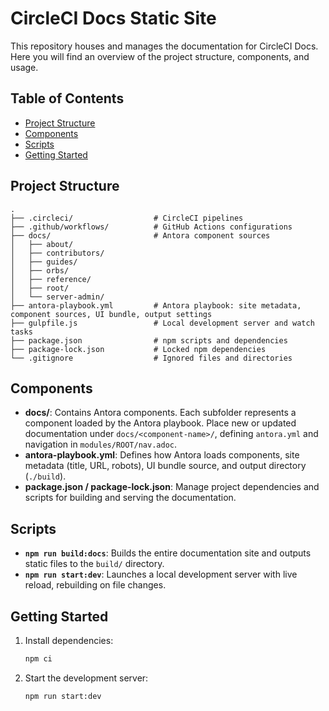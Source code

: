 # CircleCI Docs Static Site

This repository houses and manages the documentation for CircleCI Docs. Here you will find an overview of the project structure, components, and usage.

## Table of Contents
- [Project Structure](#project-structure)
- [Components](#components)
- [Scripts](#scripts)
- [Getting Started](#getting-started)

## Project Structure
```text
.
├── .circleci/                  # CircleCI pipelines
├── .github/workflows/          # GitHub Actions configurations
├── docs/                       # Antora component sources
│   ├── about/
│   ├── contributors/
│   ├── guides/
│   ├── orbs/
│   ├── reference/
│   ├── root/
│   └── server-admin/
├── antora-playbook.yml         # Antora playbook: site metadata, component sources, UI bundle, output settings
├── gulpfile.js                 # Local development server and watch tasks
├── package.json                # npm scripts and dependencies
├── package-lock.json           # Locked npm dependencies
└── .gitignore                  # Ignored files and directories
```

## Components
- **docs/**: Contains Antora components. Each subfolder represents a component loaded by the Antora playbook. Place new or updated documentation under `docs/<component-name>/`, defining `antora.yml` and navigation in `modules/ROOT/nav.adoc`.
- **antora-playbook.yml**: Defines how Antora loads components, site metadata (title, URL, robots), UI bundle source, and output directory (`./build`).
- **package.json / package-lock.json**: Manage project dependencies and scripts for building and serving the documentation.

## Scripts
- **`npm run build:docs`**: Builds the entire documentation site and outputs static files to the `build/` directory.
- **`npm run start:dev`**: Launches a local development server with live reload, rebuilding on file changes.

## Getting Started
1. Install dependencies:
   ```bash
   npm ci
   ```
2. Start the development server:
   ```bash
   npm run start:dev
   ```

